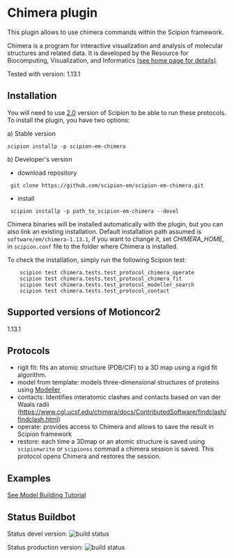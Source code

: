 # Chimera plugin

This plugin allows to use chimera commands within the Scipion framework.

Chimera  is a program for interactive visualization and analysis of molecular structures and related data. It is developed by the Resource for Biocomputing, Visualization, and Informatics [(see home page for details)](https://www.cgl.ucsf.edu/chimera/).

Tested with version: 1.13.1

## Installation

You will need to use [2.0](https://github.com/I2PC/scipion/releases/tag/v2.0) version of Scipion to be able to run these protocols. To install the plugin, you have two options:

   a) Stable version
   ```
   scipion installp -p scipion-em-chimera
   ```
   b) Developer's version
   * download repository 
   ```
    git clone https://github.com/scipion-em/scipion-em-chimera.git
   ```
   * install 
   ```
    scipion installp -p path_to_scipion-em-chimera --devel
   ```

Chimera binaries will be installed automatically with the plugin, but you can also link an existing installation. 
Default installation path assumed is `software/em/chimera-1.13.1`, if you want to change it, set *CHIMERA_HOME,* in `scipion.conf` file to the folder where Chimera is installed.

To check the installation, simply run the following Scipion test: 
```
    scipion test chimera.tests.test_protocol_chimera_operate
    scipion test chimera.tests.test_protocol_chimera_fit
    scipion test chimera.tests.test_protocol_modeller_search
    scipion test chimera.tests.test_protocol_contact
```

## Supported versions of Motioncor2

1.13.1

## Protocols

* rigit fit: fits an atomic structure (PDB/CIF) to a 3D map using a rigid fit algorithm.
* model from template: models three-dimensional structures of proteins using [Modeller](https://salilab.org/modeller/manual/node7.html)
* contacts: Identifies interatomic clashes and contacts based on van der Waals radii (https://www.cgl.ucsf.edu/chimera/docs/ContributedSoftware/findclash/findclash.html)
* operate: provides access to Chimera and allows to save the result in Scipion framework
* restore: each time a 3Dmap or an atomic structure is saved using `scipionwrite` or `scipionss` commad a chimera session is saved. This protocol opens Chimera and restores the session. 

## Examples
[See Model Building Tutorial](https://github.com/I2PC/scipion/wiki/tutorials/tutorial_model_building_basic.pdf)

## Status Buildbot
Status devel version: ![build status](http://arquimedes.cnb.csic.es:9980/badges/chimera_devel.svg)

Status production version: ![build status](http://arquimedes.cnb.csic.es:9980/badges/chimera_prod.svg)

